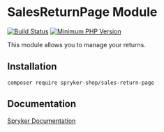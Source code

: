 # SalesReturnPage Module
[![Build Status](https://travis-ci.org/spryker-shop/sales-return-page.svg)](https://travis-ci.org/spryker-shop/sales-return-page)
[![Minimum PHP Version](https://img.shields.io/badge/php-%3E%3D%207.2-8892BF.svg)](https://php.net/)

This module allows you to manage your returns.

## Installation

```
composer require spryker-shop/sales-return-page
```

## Documentation

[Spryker Documentation](https://academy.spryker.com)
